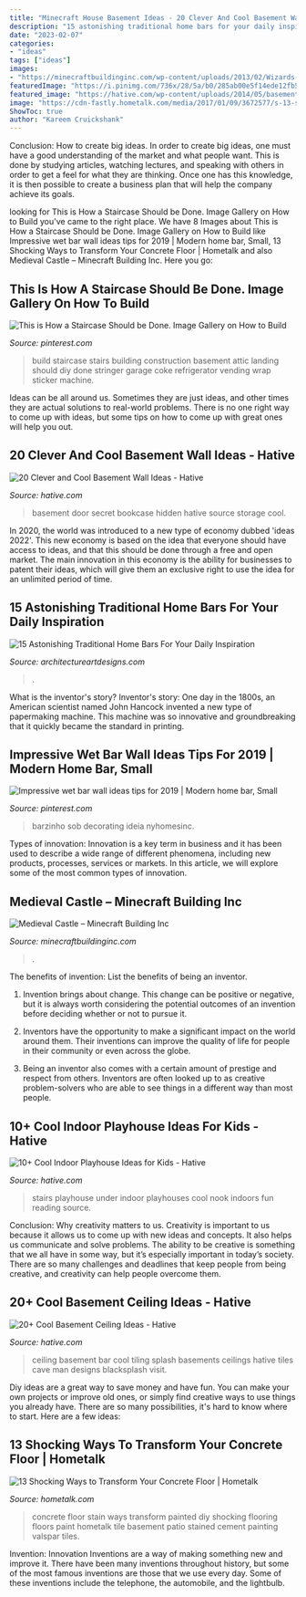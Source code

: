 ```yaml
---
title: "Minecraft House Basement Ideas - 20 Clever And Cool Basement Wall Ideas"
description: "15 astonishing traditional home bars for your daily inspiration"
date: "2023-02-07"
categories:
- "ideas"
tags: ["ideas"]
images:
- "https://minecraftbuildinginc.com/wp-content/uploads/2013/02/Wizards-Tower.jpg"
featuredImage: "https://i.pinimg.com/736x/28/5a/b0/285ab00e5f14ede12fb5c19787a503d4--staircase-ideas-how-to-build-staircase.jpg"
featured_image: "https://hative.com/wp-content/uploads/2014/05/basement-ceiling-ideas/12-black-splash-tiling-as-ceiling.jpg"
image: "https://cdn-fastly.hometalk.com/media/2017/01/09/3672577/s-13-shocking-ways-to-transform-your-concrete-floor-concrete-masonry-flooring.jpg?size=1600x1000&amp;nocrop=1"
ShowToc: true
author: "Kareem Cruickshank"
---
```



Conclusion: How to create big ideas.
In order to create big ideas, one must have a good understanding of the market and what people want. This is done by studying articles, watching lectures, and speaking with others in order to get a feel for what they are thinking. Once one has this knowledge, it is then possible to create a business plan that will help the company achieve its goals.

	

		
looking for This is How a Staircase Should be Done. Image Gallery on How to Build you've came to the right place. We have 8 Images about This is How a Staircase Should be Done. Image Gallery on How to Build like Impressive wet bar wall ideas tips for 2019 | Modern home bar, Small, 13 Shocking Ways to Transform Your Concrete Floor | Hometalk and also Medieval Castle – Minecraft Building Inc. Here you go:
		
    
## This Is How A Staircase Should Be Done. Image Gallery On How To Build

<img loading=lazy src="https://i.pinimg.com/736x/28/5a/b0/285ab00e5f14ede12fb5c19787a503d4--staircase-ideas-how-to-build-staircase.jpg" onerror="this.onerror=null;this.src='https://tse2.mm.bing.net/th?id=OIP.6NnPtozcfeAcLa-CwMXA3QHaJ4&amp;pid=15.1';" alt="This is How a Staircase Should be Done. Image Gallery on How to Build">

_Source: pinterest.com_

>build staircase stairs building construction basement attic landing should diy done stringer garage coke refrigerator vending wrap sticker machine. 

	

Ideas can be all around us. Sometimes they are just ideas, and other times they are actual solutions to real-world problems. There is no one right way to come up with ideas, but some tips on how to come up with great ones will help you out.

    
## 20 Clever And Cool Basement Wall Ideas - Hative

<img loading=lazy src="https://hative.com/wp-content/uploads/2014/05/basement-wall-ideas/2-secret-bookcase-door.jpg" onerror="this.onerror=null;this.src='https://tse1.mm.bing.net/th?id=OIP.m3PQnOQWs2APjJCyO4gy5wHaJ4&amp;pid=15.1';" alt="20 Clever and Cool Basement Wall Ideas - Hative">

_Source: hative.com_

>basement door secret bookcase hidden hative source storage cool. 

	

In 2020, the world was introduced to a new type of economy dubbed 'ideas 2022'. This new economy is based on the idea that everyone should have access to ideas, and that this should be done through a free and open market. The main innovation in this economy is the ability for businesses to patent their ideas, which will give them an exclusive right to use the idea for an unlimited period of time.

    
## 15 Astonishing Traditional Home Bars For Your Daily Inspiration

<img loading=lazy src="https://www.architectureartdesigns.com/wp-content/uploads/2015/07/15-Astonishing-Traditional-Home-Bars-For-Your-Daily-Inspiration-1.jpg" onerror="this.onerror=null;this.src='https://tse1.mm.bing.net/th?id=OIP.sgfwHSLscqAQq5aGdvav-gAAAA&amp;pid=15.1';" alt="15 Astonishing Traditional Home Bars For Your Daily Inspiration">

_Source: architectureartdesigns.com_

>. 

	

What is the inventor's story?
Inventor's story: One day in the 1800s, an American scientist named John Hancock invented a new type of papermaking machine. This machine was so innovative and groundbreaking that it quickly became the standard in printing.

    
## Impressive Wet Bar Wall Ideas Tips For 2019 | Modern Home Bar, Small

<img loading=lazy src="https://i.pinimg.com/736x/7f/05/a2/7f05a27cfd61ea3535f8fe3afdf3a975.jpg" onerror="this.onerror=null;this.src='https://tse4.mm.bing.net/th?id=OIP.6Ey-DqhvC6AkompmnjhX_gHaLF&amp;pid=15.1';" alt="Impressive wet bar wall ideas tips for 2019 | Modern home bar, Small">

_Source: pinterest.com_

>barzinho sob decorating ideia nyhomesinc. 

	

Types of innovation:
Innovation is a key term in business and it has been used to describe a wide range of different phenomena, including new products, processes, services or markets. In this article, we will explore some of the most common types of innovation.

    
## Medieval Castle – Minecraft Building Inc

<img loading=lazy src="https://minecraftbuildinginc.com/wp-content/uploads/2013/02/Wizards-Tower.jpg" onerror="this.onerror=null;this.src='https://tse2.mm.bing.net/th?id=OIP.U4w5R9HIbAqjUI-8kS4odAHaEo&amp;pid=15.1';" alt="Medieval Castle – Minecraft Building Inc">

_Source: minecraftbuildinginc.com_

>. 

	

The benefits of invention: List the benefits of being an inventor.
1. Invention brings about change. This change can be positive or negative, but it is always worth considering the potential outcomes of an invention before deciding whether or not to pursue it.
2. Inventors have the opportunity to make a significant impact on the world around them. Their inventions can improve the quality of life for people in their community or even across the globe.

3. Being an inventor also comes with a certain amount of prestige and respect from others. Inventors are often looked up to as creative problem-solvers who are able to see things in a different way than most people.

    
## 10+ Cool Indoor Playhouse Ideas For Kids - Hative

<img loading=lazy src="https://hative.com/wp-content/uploads/2014/11/indoor-playhouse/4-playhouses-under-the-stairs.jpg" onerror="this.onerror=null;this.src='https://tse1.mm.bing.net/th?id=OIP.PsFTSX0obXmlBrZAT7mlmQHaJ4&amp;pid=15.1';" alt="10+ Cool Indoor Playhouse Ideas for Kids - Hative">

_Source: hative.com_

>stairs playhouse under indoor playhouses cool nook indoors fun reading source. 

	

Conclusion: Why creativity matters to us.
Creativity is important to us because it allows us to come up with new ideas and concepts. It also helps us communicate and solve problems. The ability to be creative is something that we all have in some way, but it’s especially important in today’s society. There are so many challenges and deadlines that keep people from being creative, and creativity can help people overcome them.

    
## 20+ Cool Basement Ceiling Ideas - Hative

<img loading=lazy src="https://hative.com/wp-content/uploads/2014/05/basement-ceiling-ideas/12-black-splash-tiling-as-ceiling.jpg" onerror="this.onerror=null;this.src='https://tse2.mm.bing.net/th?id=OIP.YG5JfZZzDcxuNy4W0UOshwHaLH&amp;pid=15.1';" alt="20+ Cool Basement Ceiling Ideas - Hative">

_Source: hative.com_

>ceiling basement bar cool tiling splash basements ceilings hative tiles cave man designs blacksplash visit. 

	

Diy ideas are a great way to save money and have fun. You can make your own projects or improve old ones, or simply find creative ways to use things you already have. There are so many possibilities, it's hard to know where to start. Here are a few ideas:

    
## 13 Shocking Ways To Transform Your Concrete Floor | Hometalk

<img loading=lazy src="https://cdn-fastly.hometalk.com/media/2017/01/09/3672577/s-13-shocking-ways-to-transform-your-concrete-floor-concrete-masonry-flooring.jpg?size=1600x1000&amp;nocrop=1" onerror="this.onerror=null;this.src='https://tse3.mm.bing.net/th?id=OIP.3vTfMzfQyVxPf4Mgga3fvwDSEo&amp;pid=15.1';" alt="13 Shocking Ways to Transform Your Concrete Floor | Hometalk">

_Source: hometalk.com_

>concrete floor stain ways transform painted diy shocking flooring floors paint hometalk tile basement patio stained cement painting valspar tiles. 

	

Invention: Innovation
Inventions are a way of making something new and improve it. There have been many inventions throughout history, but some of the most famous inventions are those that we use every day. Some of these inventions include the telephone, the automobile, and the lightbulb.

